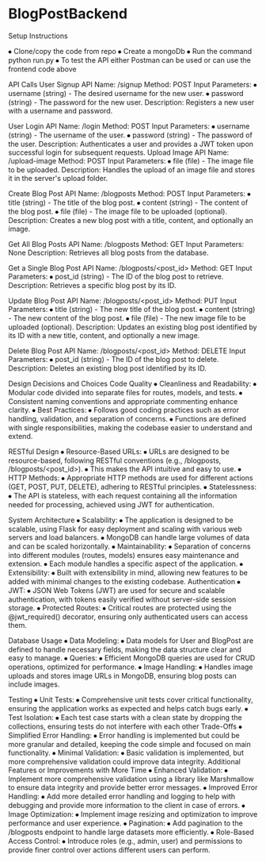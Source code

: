 # BlogPostBackend

Setup Instructions

⦁	Clone/copy the code from repo 
⦁	Create a mongoDb
⦁	Run the command python run.py 
⦁	To test the API either Postman can be used or can use the frontend code above


API Calls
User Signup
API Name: /signup
Method: POST
Input Parameters:
⦁	username (string) - The desired username for the new user.
⦁	password (string) - The password for the new user.
Description: Registers a new user with a username and password.

User Login
API Name: /login
Method: POST
Input Parameters:
⦁	username (string) - The username of the user.
⦁	password (string) - The password of the user.
Description: Authenticates a user and provides a JWT token upon successful login for subsequent requests.
Upload Image
API Name: /upload-image
Method: POST
Input Parameters:
⦁	file (file) - The image file to be uploaded.
Description: Handles the upload of an image file and stores it in the server's upload folder.

Create Blog Post
API Name: /blogposts
Method: POST
Input Parameters:
⦁	title (string) - The title of the blog post.
⦁	content (string) - The content of the blog post.
⦁	file (file) - The image file to be uploaded (optional).
Description: Creates a new blog post with a title, content, and optionally an image.


Get All Blog Posts
API Name: /blogposts
Method: GET
Input Parameters: None
Description: Retrieves all blog posts from the database.

Get a Single Blog Post
API Name: /blogposts/<post_id>
Method: GET
Input Parameters:
⦁	post_id (string) - The ID of the blog post to retrieve.
Description: Retrieves a specific blog post by its ID.

Update Blog Post
API Name: /blogposts/<post_id>
Method: PUT
Input Parameters:
⦁	title (string) - The new title of the blog post.
⦁	content (string) - The new content of the blog post.
⦁	file (file) - The new image file to be uploaded (optional).
Description: Updates an existing blog post identified by its ID with a new title, content, and optionally a new image.

Delete Blog Post
API Name: /blogposts/<post_id>
Method: DELETE
Input Parameters:
⦁	post_id (string) - The ID of the blog post to delete.
Description: Deletes an existing blog post identified by its ID.

Design Decisions and Choices
Code Quality
⦁	Cleanliness and Readability:
⦁	Modular code divided into separate files for routes, models, and tests.
⦁	Consistent naming conventions and appropriate commenting enhance clarity.
⦁	Best Practices:
⦁	Follows good coding practices such as error handling, validation, and separation of concerns.
⦁	Functions are defined with single responsibilities, making the codebase easier to understand and extend.

RESTful Design
⦁	Resource-Based URLs:
⦁	URLs are designed to be resource-based, following RESTful conventions (e.g., /blogposts, /blogposts/<post_id>).
⦁	This makes the API intuitive and easy to use.
⦁	HTTP Methods:
⦁	Appropriate HTTP methods are used for different actions (GET, POST, PUT, DELETE), adhering to RESTful principles.
⦁	Statelessness:
⦁	The API is stateless, with each request containing all the information needed for processing, achieved using JWT for authentication.

System Architecture
⦁	Scalability:
⦁	The application is designed to be scalable, using Flask for easy deployment and scaling with various web servers and load balancers.
⦁	MongoDB can handle large volumes of data and can be scaled horizontally.
⦁	Maintainability:
⦁	Separation of concerns into different modules (routes, models) ensures easy maintenance and extension.
⦁	Each module handles a specific aspect of the application.
⦁	Extensibility:
⦁	Built with extensibility in mind, allowing new features to be added with minimal changes to the existing codebase.
Authentication
⦁	JWT:
⦁	JSON Web Tokens (JWT) are used for secure and scalable authentication, with tokens easily verified without server-side session storage.
⦁	Protected Routes:
⦁	Critical routes are protected using the @jwt_required() decorator, ensuring only authenticated users can access them.

Database Usage
⦁	Data Modeling:
⦁	Data models for User and BlogPost are defined to handle necessary fields, making the data structure clear and easy to manage.
⦁	Queries:
⦁	Efficient MongoDB queries are used for CRUD operations, optimized for performance.
⦁	Image Handling:
⦁	Handles image uploads and stores image URLs in MongoDB, ensuring blog posts can include images.

Testing
⦁	Unit Tests:
⦁	Comprehensive unit tests cover critical functionality, ensuring the application works as expected and helps catch bugs early.
⦁	Test Isolation:
⦁	Each test case starts with a clean state by dropping the collections, ensuring tests do not interfere with each other
Trade-Offs
⦁	Simplified Error Handling:
⦁	Error handling is implemented but could be more granular and detailed, keeping the code simple and focused on main functionality.
⦁	Minimal Validation:
⦁	Basic validation is implemented, but more comprehensive validation could improve data integrity.
Additional Features or Improvements with More Time
⦁	Enhanced Validation:
⦁	Implement more comprehensive validation using a library like Marshmallow to ensure data integrity and provide better error messages.
⦁	Improved Error Handling:
⦁	Add more detailed error handling and logging to help with debugging and provide more information to the client in case of errors.
⦁	Image Optimization:
⦁	Implement image resizing and optimization to improve performance and user experience.
⦁	Pagination:
⦁	Add pagination to the /blogposts endpoint to handle large datasets more efficiently.
⦁	Role-Based Access Control:
⦁	Introduce roles (e.g., admin, user) and permissions to provide finer control over actions different users can perform.

